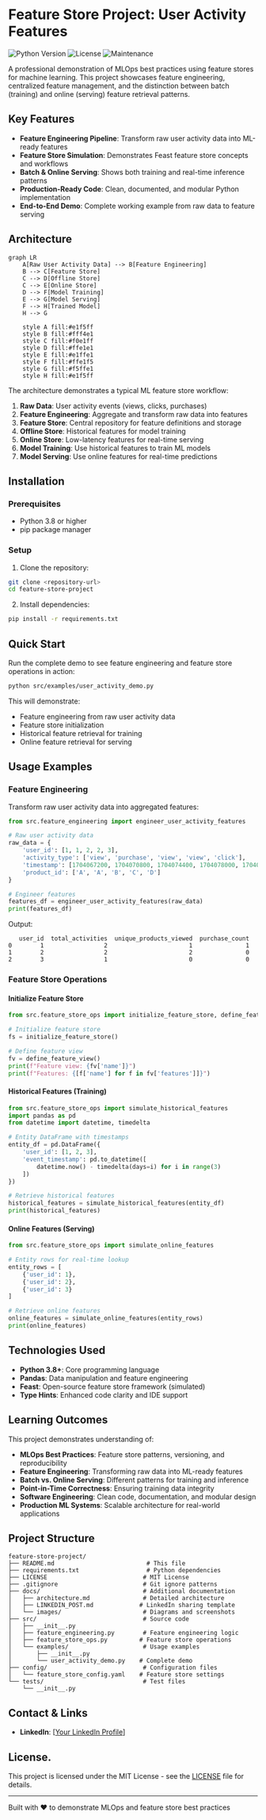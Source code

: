 # Feature Store Project: User Activity Features

![Python Version](https://img.shields.io/badge/python-3.8%2B-blue)
![License](https://img.shields.io/badge/license-MIT-green)
![Maintenance](https://img.shields.io/badge/maintained-yes-brightgreen)

A professional demonstration of MLOps best practices using feature stores for machine learning. This project showcases feature engineering, centralized feature management, and the distinction between batch (training) and online (serving) feature retrieval patterns.

## Key Features

- **Feature Engineering Pipeline**: Transform raw user activity data into ML-ready features
- **Feature Store Simulation**: Demonstrates Feast feature store concepts and workflows
- **Batch & Online Serving**: Shows both training and real-time inference patterns
- **Production-Ready Code**: Clean, documented, and modular Python implementation
- **End-to-End Demo**: Complete working example from raw data to feature serving

## Architecture

```mermaid
graph LR
    A[Raw User Activity Data] --> B[Feature Engineering]
    B --> C[Feature Store]
    C --> D[Offline Store]
    C --> E[Online Store]
    D --> F[Model Training]
    E --> G[Model Serving]
    F --> H[Trained Model]
    H --> G
    
    style A fill:#e1f5ff
    style B fill:#fff4e1
    style C fill:#f0e1ff
    style D fill:#ffe1e1
    style E fill:#e1ffe1
    style F fill:#ffe1f5
    style G fill:#f5ffe1
    style H fill:#e1f5ff
```

The architecture demonstrates a typical ML feature store workflow:

1. **Raw Data**: User activity events (views, clicks, purchases)
2. **Feature Engineering**: Aggregate and transform raw data into features
3. **Feature Store**: Central repository for feature definitions and storage
4. **Offline Store**: Historical features for model training
5. **Online Store**: Low-latency features for real-time serving
6. **Model Training**: Use historical features to train ML models
7. **Model Serving**: Use online features for real-time predictions

## Installation

### Prerequisites

- Python 3.8 or higher
- pip package manager

### Setup

1. Clone the repository:
```bash
git clone <repository-url>
cd feature-store-project
```

2. Install dependencies:
```bash
pip install -r requirements.txt
```

## Quick Start

Run the complete demo to see feature engineering and feature store operations in action:

```bash
python src/examples/user_activity_demo.py
```

This will demonstrate:
- Feature engineering from raw user activity data
- Feature store initialization
- Historical feature retrieval for training
- Online feature retrieval for serving

## Usage Examples

### Feature Engineering

Transform raw user activity data into aggregated features:

```python
from src.feature_engineering import engineer_user_activity_features

# Raw user activity data
raw_data = {
    'user_id': [1, 1, 2, 2, 3],
    'activity_type': ['view', 'purchase', 'view', 'view', 'click'],
    'timestamp': [1704067200, 1704070800, 1704074400, 1704078000, 1704081600],
    'product_id': ['A', 'A', 'B', 'C', 'D']
}

# Engineer features
features_df = engineer_user_activity_features(raw_data)
print(features_df)
```

Output:
```
   user_id  total_activities  unique_products_viewed  purchase_count
0        1                 2                       1               1
1        2                 2                       2               0
2        3                 1                       0               0
```

### Feature Store Operations

#### Initialize Feature Store

```python
from src.feature_store_ops import initialize_feature_store, define_feature_view

# Initialize feature store
fs = initialize_feature_store()

# Define feature view
fv = define_feature_view()
print(f"Feature view: {fv['name']}")
print(f"Features: {[f['name'] for f in fv['features']]}")
```

#### Historical Features (Training)

```python
from src.feature_store_ops import simulate_historical_features
import pandas as pd
from datetime import datetime, timedelta

# Entity DataFrame with timestamps
entity_df = pd.DataFrame({
    'user_id': [1, 2, 3],
    'event_timestamp': pd.to_datetime([
        datetime.now() - timedelta(days=i) for i in range(3)
    ])
})

# Retrieve historical features
historical_features = simulate_historical_features(entity_df)
print(historical_features)
```

#### Online Features (Serving)

```python
from src.feature_store_ops import simulate_online_features

# Entity rows for real-time lookup
entity_rows = [
    {'user_id': 1},
    {'user_id': 2},
    {'user_id': 3}
]

# Retrieve online features
online_features = simulate_online_features(entity_rows)
print(online_features)
```

## Technologies Used

- **Python 3.8+**: Core programming language
- **Pandas**: Data manipulation and feature engineering
- **Feast**: Open-source feature store framework (simulated)
- **Type Hints**: Enhanced code clarity and IDE support

## Learning Outcomes

This project demonstrates understanding of:

- **MLOps Best Practices**: Feature store patterns, versioning, and reproducibility
- **Feature Engineering**: Transforming raw data into ML-ready features
- **Batch vs. Online Serving**: Different patterns for training and inference
- **Point-in-Time Correctness**: Ensuring training data integrity
- **Software Engineering**: Clean code, documentation, and modular design
- **Production ML Systems**: Scalable architecture for real-world applications

## Project Structure

```
feature-store-project/
├── README.md                          # This file
├── requirements.txt                   # Python dependencies
├── LICENSE                           # MIT License
├── .gitignore                        # Git ignore patterns
├── docs/                             # Additional documentation
│   ├── architecture.md               # Detailed architecture
│   ├── LINKEDIN_POST.md             # LinkedIn sharing template
│   └── images/                       # Diagrams and screenshots
├── src/                              # Source code
│   ├── __init__.py
│   ├── feature_engineering.py        # Feature engineering logic
│   ├── feature_store_ops.py         # Feature store operations
│   └── examples/                     # Usage examples
│       ├── __init__.py
│       └── user_activity_demo.py    # Complete demo
├── config/                           # Configuration files
│   └── feature_store_config.yaml    # Feature store settings
└── tests/                            # Test files
    └── __init__.py
```

## Contact & Links

- **LinkedIn**: [[Your LinkedIn Profile](https://www.linkedin.com/in/srinathkaithoju/)]



## License.

This project is licensed under the MIT License - see the [LICENSE](LICENSE) file for details.

---

Built with ❤️ to demonstrate MLOps and feature store best practices
